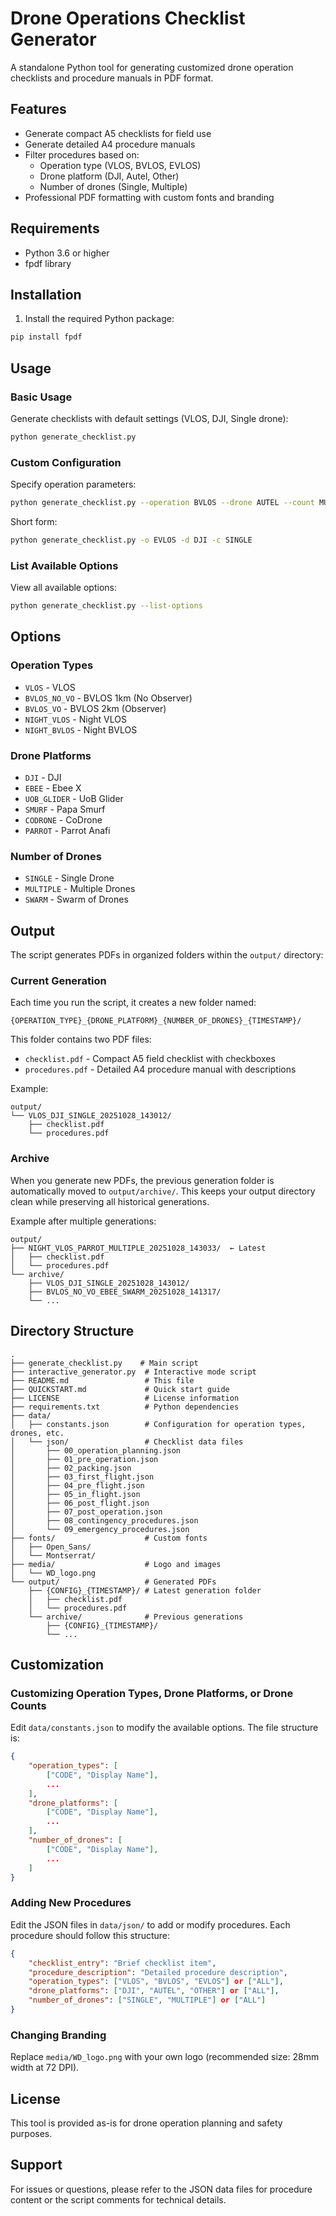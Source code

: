 # Drone Operations Checklist Generator

A standalone Python tool for generating customized drone operation checklists and procedure manuals in PDF format.

## Features

- Generate compact A5 checklists for field use
- Generate detailed A4 procedure manuals
- Filter procedures based on:
  - Operation type (VLOS, BVLOS, EVLOS)
  - Drone platform (DJI, Autel, Other)
  - Number of drones (Single, Multiple)
- Professional PDF formatting with custom fonts and branding

## Requirements

- Python 3.6 or higher
- fpdf library

## Installation

1. Install the required Python package:
```bash
pip install fpdf
```

## Usage

### Basic Usage

Generate checklists with default settings (VLOS, DJI, Single drone):
```bash
python generate_checklist.py
```

### Custom Configuration

Specify operation parameters:
```bash
python generate_checklist.py --operation BVLOS --drone AUTEL --count MULTIPLE
```

Short form:
```bash
python generate_checklist.py -o EVLOS -d DJI -c SINGLE
```

### List Available Options

View all available options:
```bash
python generate_checklist.py --list-options
```

## Options

### Operation Types
- `VLOS` - VLOS
- `BVLOS_NO_VO` - BVLOS 1km (No Observer)
- `BVLOS_VO` - BVLOS 2km (Observer)
- `NIGHT_VLOS` - Night VLOS
- `NIGHT_BVLOS` - Night BVLOS

### Drone Platforms
- `DJI` - DJI
- `EBEE` - Ebee X
- `UOB_GLIDER` - UoB Glider
- `SMURF` - Papa Smurf
- `CODRONE` - CoDrone
- `PARROT` - Parrot Anafi

### Number of Drones
- `SINGLE` - Single Drone
- `MULTIPLE` - Multiple Drones
- `SWARM` - Swarm of Drones

## Output

The script generates PDFs in organized folders within the `output/` directory:

### Current Generation
Each time you run the script, it creates a new folder named:
```
{OPERATION_TYPE}_{DRONE_PLATFORM}_{NUMBER_OF_DRONES}_{TIMESTAMP}/
```

This folder contains two PDF files:
- `checklist.pdf` - Compact A5 field checklist with checkboxes
- `procedures.pdf` - Detailed A4 procedure manual with descriptions

Example:
```
output/
└── VLOS_DJI_SINGLE_20251028_143012/
    ├── checklist.pdf
    └── procedures.pdf
```

### Archive
When you generate new PDFs, the previous generation folder is automatically moved to `output/archive/`. This keeps your output directory clean while preserving all historical generations.

Example after multiple generations:
```
output/
├── NIGHT_VLOS_PARROT_MULTIPLE_20251028_143033/  ← Latest
│   ├── checklist.pdf
│   └── procedures.pdf
└── archive/
    ├── VLOS_DJI_SINGLE_20251028_143012/
    ├── BVLOS_NO_VO_EBEE_SWARM_20251028_141317/
    └── ...
```

## Directory Structure

```
.
├── generate_checklist.py    # Main script
├── interactive_generator.py  # Interactive mode script
├── README.md                 # This file
├── QUICKSTART.md             # Quick start guide
├── LICENSE                   # License information
├── requirements.txt          # Python dependencies
├── data/
│   ├── constants.json        # Configuration for operation types, drones, etc.
│   └── json/                 # Checklist data files
│       ├── 00_operation_planning.json
│       ├── 01_pre_operation.json
│       ├── 02_packing.json
│       ├── 03_first_flight.json
│       ├── 04_pre_flight.json
│       ├── 05_in_flight.json
│       ├── 06_post_flight.json
│       ├── 07_post_operation.json
│       ├── 08_contingency_procedures.json
│       └── 09_emergency_procedures.json
├── fonts/                    # Custom fonts
│   ├── Open_Sans/
│   └── Montserrat/
├── media/                    # Logo and images
│   └── WD_logo.png
└── output/                   # Generated PDFs
    ├── {CONFIG}_{TIMESTAMP}/ # Latest generation folder
    │   ├── checklist.pdf
    │   └── procedures.pdf
    └── archive/              # Previous generations
        ├── {CONFIG}_{TIMESTAMP}/
        └── ...
```

## Customization

### Customizing Operation Types, Drone Platforms, or Drone Counts

Edit `data/constants.json` to modify the available options. The file structure is:

```json
{
    "operation_types": [
        ["CODE", "Display Name"],
        ...
    ],
    "drone_platforms": [
        ["CODE", "Display Name"],
        ...
    ],
    "number_of_drones": [
        ["CODE", "Display Name"],
        ...
    ]
}
```

### Adding New Procedures

Edit the JSON files in `data/json/` to add or modify procedures. Each procedure should follow this structure:

```json
{
    "checklist_entry": "Brief checklist item",
    "procedure_description": "Detailed procedure description",
    "operation_types": ["VLOS", "BVLOS", "EVLOS"] or ["ALL"],
    "drone_platforms": ["DJI", "AUTEL", "OTHER"] or ["ALL"],
    "number_of_drones": ["SINGLE", "MULTIPLE"] or ["ALL"]
}
```

### Changing Branding

Replace `media/WD_logo.png` with your own logo (recommended size: 28mm width at 72 DPI).

## License

This tool is provided as-is for drone operation planning and safety purposes.

## Support

For issues or questions, please refer to the JSON data files for procedure content or the script comments for technical details.
